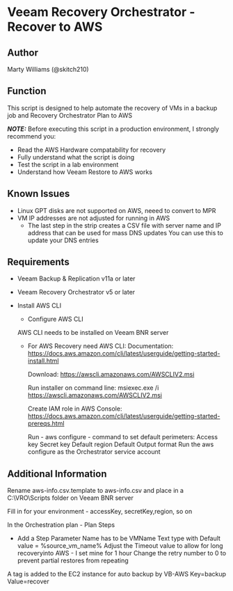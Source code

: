 # Veeam Recovery Orchestrator - Recover to AWS 

## Author

Marty Williams (@skitch210)

## Function

This script is designed to help automate the recovery of VMs in a backup job and Recovery Orchestrator Plan to AWS


***NOTE:*** Before executing this script in a production environment, I strongly recommend you:

* Read the AWS Hardware compatability for recovery
* Fully understand what the script is doing
* Test the script in a lab environment
* Understand how Veeam Restore to AWS works

## Known Issues

* Linux GPT disks are not supported on AWS, neeed to convert to MPR
* VM IP addresses are not adjusted for running in AWS
    * The last step in the strip creates a CSV file with server name and IP address that can be used for mass DNS updates
      You can use this to update your DNS entries


## Requirements

* Veeam Backup & Replication v11a or later
* Veeam Recovery Orchestrator v5 or later
* Install AWS CLI
  * Configure AWS CLI

  AWS CLI needs to be installed on Veeam BNR server
  * For AWS Recovery need AWS CLI:
    Documentation:
	  https://docs.aws.amazon.com/cli/latest/userguide/getting-started-install.html

	  Download:
	  https://awscli.amazonaws.com/AWSCLIV2.msi

	  Run installer on command line:
	  msiexec.exe /i https://awscli.amazonaws.com/AWSCLIV2.msi

    Create IAM role in AWS Console:
	  https://docs.aws.amazon.com/cli/latest/userguide/getting-started-prereqs.html

    Run - aws configure - command to set default perimeters:
	  Access key
	  Secret key
	  Default region
	  Default Output format
      Run the aws configure as the Orchestrator service account


## Additional Information

Rename aws-info.csv.template to aws-info.csv and place in a C:\VRO\Scripts folder on Veeam BNR server

Fill in for your environment - accessKey, secretKey,region, so on

In the Orchestration plan - Plan Steps
* Add a Step Parameter
    Name has to be VMName
    Text type with Default value = %source_vm_name%
    Adjust the Timeout value to allow for long recoveryinto AWS - I set mine for 1 hour
    Change the retry number to 0 to prevent partial restores from repeating


A tag is added to the EC2 instance for auto backup by VB-AWS
  Key=backup
  Value=recover
